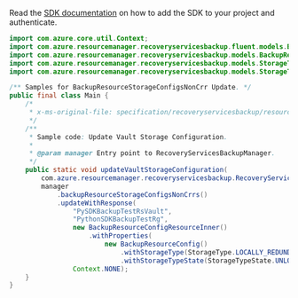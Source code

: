Read the [SDK documentation](https://github.com/Azure/azure-sdk-for-java/blob/azure-resourcemanager-recoveryservicesbackup_1.0.0-beta.3/sdk/recoveryservicesbackup/azure-resourcemanager-recoveryservicesbackup/README.md) on how to add the SDK to your project and authenticate.

```java
import com.azure.core.util.Context;
import com.azure.resourcemanager.recoveryservicesbackup.fluent.models.BackupResourceConfigResourceInner;
import com.azure.resourcemanager.recoveryservicesbackup.models.BackupResourceConfig;
import com.azure.resourcemanager.recoveryservicesbackup.models.StorageType;
import com.azure.resourcemanager.recoveryservicesbackup.models.StorageTypeState;

/** Samples for BackupResourceStorageConfigsNonCrr Update. */
public final class Main {
    /*
     * x-ms-original-file: specification/recoveryservicesbackup/resource-manager/Microsoft.RecoveryServices/stable/2021-12-01/examples/Common/BackupStorageConfig_Put.json
     */
    /**
     * Sample code: Update Vault Storage Configuration.
     *
     * @param manager Entry point to RecoveryServicesBackupManager.
     */
    public static void updateVaultStorageConfiguration(
        com.azure.resourcemanager.recoveryservicesbackup.RecoveryServicesBackupManager manager) {
        manager
            .backupResourceStorageConfigsNonCrrs()
            .updateWithResponse(
                "PySDKBackupTestRsVault",
                "PythonSDKBackupTestRg",
                new BackupResourceConfigResourceInner()
                    .withProperties(
                        new BackupResourceConfig()
                            .withStorageType(StorageType.LOCALLY_REDUNDANT)
                            .withStorageTypeState(StorageTypeState.UNLOCKED)),
                Context.NONE);
    }
}
```
